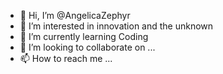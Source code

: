 - 👋 Hi, I’m @AngelicaZephyr
- 👀 I’m interested in innovation and the unknown
- 🌱 I’m currently learning Coding
- 💞️ I’m looking to collaborate on ...
- 📫 How to reach me ...

<!---
AngelicaZephyr/AngelicaZephyr is a ✨ special ✨ repository because its `README.md` (this file) appears on your GitHub profile.
You can click the Preview link to take a look at your changes.
--->
